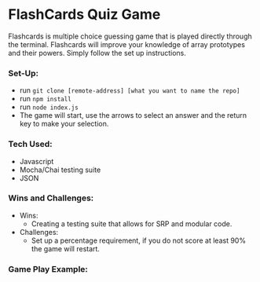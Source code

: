 # FlashCards Quiz Game
  Flashcards is multiple choice guessing game that is played directly through the terminal. Flashcards will improve your knowledge of array prototypes and their powers. Simply follow the set up instructions.

### Set-Up:
  - run `git clone [remote-address] [what you want to name the repo]` 
  - run `npm install`
  - run `node index.js`
  - The game will start, use the arrows to select an answer and the return key to make your selection.

### Tech Used:
  - Javascript 
  - Mocha/Chai testing suite
  - JSON 

### Wins and Challenges:
  - Wins:
    - Creating a testing suite that allows for SRP and modular code.
  - Challenges:
    - Set up a percentage requirement, if you do not score at least 90% the game will restart.

### Game Play Example:

